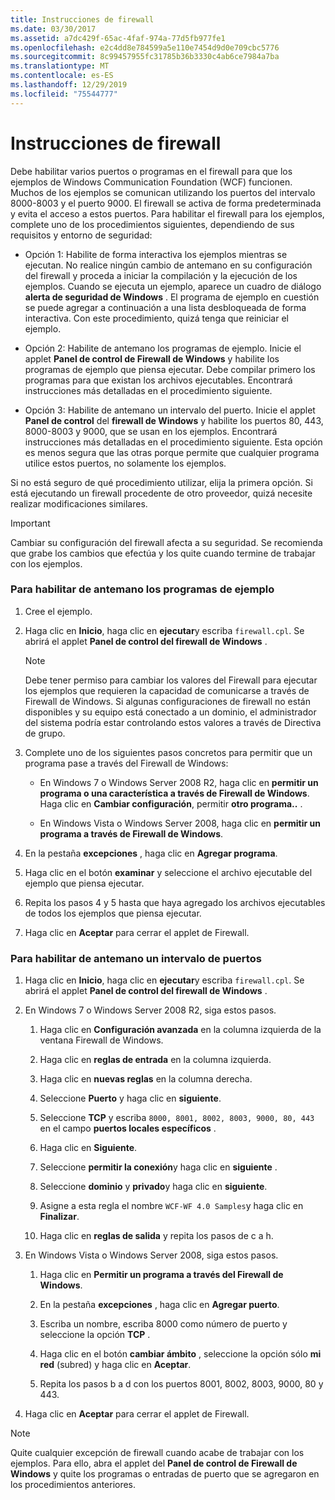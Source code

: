```yaml
---
title: Instrucciones de firewall
ms.date: 03/30/2017
ms.assetid: a7dc429f-65ac-4faf-974a-77d5fb977fe1
ms.openlocfilehash: e2c4dd8e784599a5e110e7454d9d0e709cbc5776
ms.sourcegitcommit: 8c99457955fc31785b36b3330c4ab6ce7984a7ba
ms.translationtype: MT
ms.contentlocale: es-ES
ms.lasthandoff: 12/29/2019
ms.locfileid: "75544777"
---
```

# <a name="firewall-instructions"></a>Instrucciones de firewall
Debe habilitar varios puertos o programas en el firewall para que los ejemplos de Windows Communication Foundation (WCF) funcionen. Muchos de los ejemplos se comunican utilizando los puertos del intervalo 8000-8003 y el puerto 9000. El firewall se activa de forma predeterminada y evita el acceso a estos puertos. Para habilitar el firewall para los ejemplos, complete uno de los procedimientos siguientes, dependiendo de sus requisitos y entorno de seguridad:  
  
- Opción 1: Habilite de forma interactiva los ejemplos mientras se ejecutan. No realice ningún cambio de antemano en su configuración del firewall y proceda a iniciar la compilación y la ejecución de los ejemplos. Cuando se ejecuta un ejemplo, aparece un cuadro de diálogo **alerta de seguridad de Windows** . El programa de ejemplo en cuestión se puede agregar a continuación a una lista desbloqueada de forma interactiva. Con este procedimiento, quizá tenga que reiniciar el ejemplo.  
  
- Opción 2: Habilite de antemano los programas de ejemplo. Inicie el applet **Panel de control de Firewall de Windows** y habilite los programas de ejemplo que piensa ejecutar. Debe compilar primero los programas para que existan los archivos ejecutables. Encontrará instrucciones más detalladas en el procedimiento siguiente.  
  
- Opción 3: Habilite de antemano un intervalo del puerto. Inicie el applet **Panel de control** del **firewall de Windows** y habilite los puertos 80, 443, 8000-8003 y 9000, que se usan en los ejemplos. Encontrará instrucciones más detalladas en el procedimiento siguiente. Esta opción es menos segura que las otras porque permite que cualquier programa utilice estos puertos, no solamente los ejemplos.  
  
 Si no está seguro de qué procedimiento utilizar, elija la primera opción. Si está ejecutando un firewall procedente de otro proveedor, quizá necesite realizar modificaciones similares.  
  
> [!IMPORTANT]
> Cambiar su configuración del firewall afecta a su seguridad. Se recomienda que grabe los cambios que efectúa y los quite cuando termine de trabajar con los ejemplos.  
  
### <a name="to-enable-samples-programs-in-advance"></a>Para habilitar de antemano los programas de ejemplo  
  
1. Cree el ejemplo.  
  
2. Haga clic en **Inicio**, haga clic en **ejecutar**y escriba `firewall.cpl`. Se abrirá el applet **Panel de control del firewall de Windows** .  
  
    > [!NOTE]
    > Debe tener permiso para cambiar los valores del Firewall para ejecutar los ejemplos que requieren la capacidad de comunicarse a través de Firewall de Windows. Si algunas configuraciones de firewall no están disponibles y su equipo está conectado a un dominio, el administrador del sistema podría estar controlando estos valores a través de Directiva de grupo.  
  
3. Complete uno de los siguientes pasos concretos para permitir que un programa pase a través del Firewall de Windows:  
  
    - En Windows 7 o Windows Server 2008 R2, haga clic en **permitir un programa o una característica a través de Firewall de Windows**. Haga clic en **Cambiar configuración**, permitir **otro programa..** .  
  
    - En Windows Vista o Windows Server 2008, haga clic en **permitir un programa a través de Firewall de Windows**.  
  
4. En la pestaña **excepciones** , haga clic en **Agregar programa**.  
  
5. Haga clic en el botón **examinar** y seleccione el archivo ejecutable del ejemplo que piensa ejecutar.  
  
6. Repita los pasos 4 y 5 hasta que haya agregado los archivos ejecutables de todos los ejemplos que piensa ejecutar.  
  
7. Haga clic en **Aceptar** para cerrar el applet de Firewall.  
  
### <a name="to-enable-a-port-range-in-advance"></a>Para habilitar de antemano un intervalo de puertos  
  
1. Haga clic en **Inicio**, haga clic en **ejecutar**y escriba `firewall.cpl`. Se abrirá el applet **Panel de control del firewall de Windows** .  
  
2. En Windows 7 o Windows Server 2008 R2, siga estos pasos.  
  
    1. Haga clic en **Configuración avanzada** en la columna izquierda de la ventana Firewall de Windows.  
  
    2. Haga clic en **reglas de entrada** en la columna izquierda.  
  
    3. Haga clic en **nuevas reglas** en la columna derecha.  
  
    4. Seleccione **Puerto** y haga clic en **siguiente**.  
  
    5. Seleccione **TCP** y escriba `8000, 8001, 8002, 8003, 9000, 80, 443` en el campo **puertos locales específicos** .  
  
    6. Haga clic en **Siguiente**.  
  
    7. Seleccione **permitir la conexión**y haga clic en **siguiente** .  
  
    8. Seleccione **dominio** y **privado**y haga clic en **siguiente**.  
  
    9. Asigne a esta regla el nombre `WCF-WF 4.0 Samples`y haga clic en **Finalizar**.  
  
    10. Haga clic en **reglas de salida** y repita los pasos de c a h.  
  
3. En Windows Vista o Windows Server 2008, siga estos pasos.  
  
    1. Haga clic en **Permitir un programa a través del Firewall de Windows**.  
  
    2. En la pestaña **excepciones** , haga clic en **Agregar puerto**.  
  
    3. Escriba un nombre, escriba 8000 como número de puerto y seleccione la opción **TCP** .  
  
    4. Haga clic en el botón **cambiar ámbito** , seleccione la opción sólo **mi red** (subred) y haga clic en **Aceptar**.  
  
    5. Repita los pasos b a d con los puertos 8001, 8002, 8003, 9000, 80 y 443.  
  
4. Haga clic en **Aceptar** para cerrar el applet de Firewall.  
  
> [!NOTE]
> Quite cualquier excepción de firewall cuando acabe de trabajar con los ejemplos. Para ello, abra el applet del **Panel de control de Firewall de Windows** y quite los programas o entradas de puerto que se agregaron en los procedimientos anteriores.
